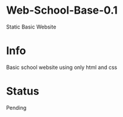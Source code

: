 # Web-School-Base-0.1
Static Basic Website

# Info
Basic school website using only html and css

# Status
Pending
